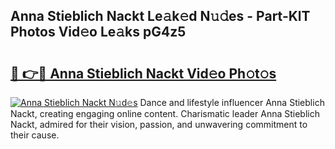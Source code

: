 ## Anna Stieblich Nackt Le𝚊k𝚎d N𝚞𝚍es - Part-KlT Photos Vid𝚎o Le𝚊ks pG4z5

# <h2><a href="http://fb3c128.evod.top/?m=Anna+Stieblich+Nackt">🔗 👉🔴 Anna Stieblich Nackt Vid𝚎o Ph𝚘t𝚘s</a></h2>

[![Anna Stieblich Nackt N𝚞d𝚎s](https://i.imgur.com/8V9OHl7.gif)](http://fb3c128.evod.top/?m=Anna+Stieblich+Nackt)
Dance and lifestyle influencer Anna Stieblich Nackt, creating engaging online content. Charismatic leader Anna Stieblich Nackt, admired for their vision, passion, and unwavering commitment to their cause. 

